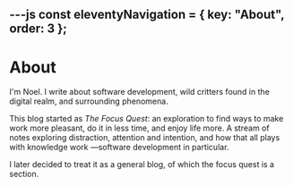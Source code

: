 ---js
const eleventyNavigation = {
	key: "About",
	order: 3
};
---
# About

I'm Noel. I write about software development, wild critters found in the digital realm, and surrounding phenomena.

This blog started as _The Focus Quest_: an exploration to find ways to make work more pleasant, do it in less time, and enjoy life more. A stream of notes exploring distraction, attention and intention, and how that all plays with knowledge work —software development in particular.

I later decided to treat it as a general blog, of which the focus quest is a section.